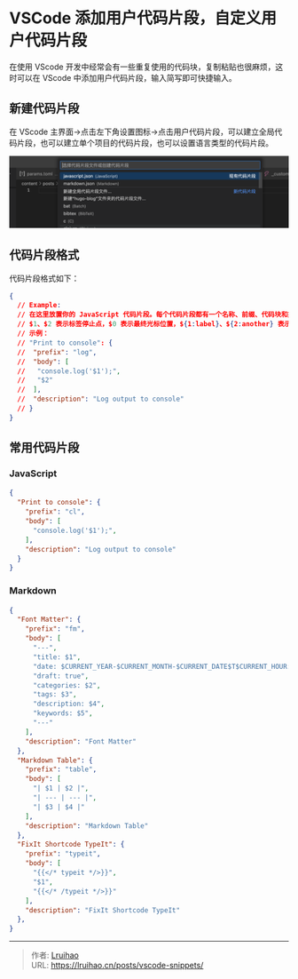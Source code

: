 # VSCode 添加用户代码片段，自定义用户代码片段


在使用 VScode 开发中经常会有一些重复使用的代码块，复制粘贴也很麻烦，这时可以在 VScode 中添加用户代码片段，输入简写即可快捷输入。

<!--more-->

## 新建代码片段

在 VScode 主界面->点击左下角设置图标->点击用户代码片段，可以建立全局代码片段，也可以建立单个项目的代码片段，也可以设置语言类型的代码片段。

![create-snippets](images/23_1694658794.png)

## 代码片段格式

代码片段格式如下：

```json
{
  // Example:
  // 在这里放置你的 JavaScript 代码片段。每个代码片段都有一个名称、前缀、代码块和描述。前缀用于触发代码片段，代码块将被展开并插入。可能使用的变量有：
  // $1、$2 表示标签停止点，$0 表示最终光标位置，${1:label}、${2:another} 表示占位符。具有相同 id 的占位符是相互关联的。
  // 示例：
  // "Print to console": {
  //  "prefix": "log",
  //  "body": [
  //   "console.log('$1');",
  //   "$2"
  //  ],
  //  "description": "Log output to console"
  // }
}
```

## 常用代码片段

### JavaScript

```json {title=javascript.json}
{
  "Print to console": {
    "prefix": "cl",
    "body": [
      "console.log('$1');",
    ],
    "description": "Log output to console"
  }
}
```

### Markdown

```json {title=markdown.json}
{
  "Font Matter": {
    "prefix": "fm",
    "body": [
      "---",
      "title: $1",
      "date: $CURRENT_YEAR-$CURRENT_MONTH-$CURRENT_DATE$T$CURRENT_HOUR:$CURRENT_MINUTE:$CURRENT_SECOND+08:00",
      "draft: true",
      "categories: $2",
      "tags: $3",
      "description: $4",
      "keywords: $5",
      "---"
    ],
    "description": "Font Matter"
  },
  "Markdown Table": {
    "prefix": "table",
    "body": [
      "| $1 | $2 |",
      "| --- | --- |",
      "| $3 | $4 |"
    ],
    "description": "Markdown Table"
  },
  "FixIt Shortcode TypeIt": {
    "prefix": "typeit",
    "body": [
      "{{</* typeit */>}}",
      "$1",
      "{{</* /typeit */>}}"
    ],
    "description": "FixIt Shortcode TypeIt"
  },
}
```


---

> 作者: [Lruihao](https://github.com/Lruihao)  
> URL: https://lruihao.cn/posts/vscode-snippets/  

